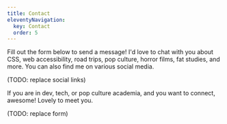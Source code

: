 ```yaml
---
title: Contact
eleventyNavigation:
  key: Contact
  order: 5
---
```


Fill out the form below to send a message! I'd love to chat with you about CSS, web accessibility, road trips, pop culture, horror films, fat studies, and more. You can also find me on various social media.

(TODO: replace social links)

If you are in dev, tech, or pop culture academia, and you want to connect, awesome! Lovely to meet you.

(TODO: replace form)
